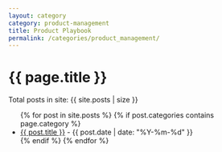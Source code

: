 ```yaml
---
layout: category
category: product-management
title: Product Playbook
permalink: /categories/product_management/
---
```

<h1>{{ page.title }}</h1>
<p>Total posts in site: {{ site.posts | size }}</p>


<ul>
  {% for post in site.posts %}
    {% if post.categories contains page.category %}
      <li>
        <a href="{{ post.url }}">{{ post.title }}</a> - {{ post.date | date: "%Y-%m-%d" }}
      </li>
    {% endif %}
  {% endfor %}
</ul>
